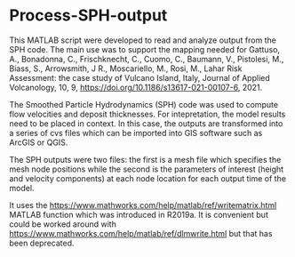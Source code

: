 # Process-SPH-output
This MATLAB script were developed to read and analyze output from the SPH code. The main use was to support the mapping needed for
Gattuso, A., Bonadonna, C., Frischknecht, C., Cuomo, C., Baumann, V., Pistolesi, M., Biass, S., Arrowsmith, J R., Moscariello, M., Rosi, M., Lahar
Risk Assessment: the case study of Vulcano Island, Italy, Journal of Applied Volcanology, 10, 9, https://doi.org/10.1186/s13617-021-00107-6, 2021. 

The Smoothed Particle Hydrodynamics (SPH) code was used to compute flow velocities and deposit thicknesses. For intepretation, the model results need to be placed in context. In this case, the outputs are transformed into a series of cvs files which can be imported into GIS software such as ArcGIS or QGIS.  

The SPH outputs were two files: the first is a mesh file which specifies the mesh node positions while the second is the parameters of interest (height and velocity components) at each node location for each output time of the model.

It uses the https://www.mathworks.com/help/matlab/ref/writematrix.html MATLAB function which was introduced in R2019a. It is convenient but could be worked around with https://www.mathworks.com/help/matlab/ref/dlmwrite.html but that has been deprecated.




